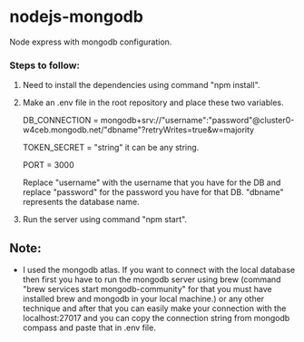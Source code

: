 # nodejs-mongodb
  Node express with mongodb configuration.

### Steps to follow:

1.  Need to install the dependencies using command "npm install".

2.  Make an .env file in the root repository and place these two variables.

    DB_CONNECTION = mongodb+srv://"username":"password"@cluster0-w4ceb.mongodb.net/"dbname"?retryWrites=true&w=majority
  
    TOKEN_SECRET = "string" it can be any string.
  
    PORT = 3000

    Replace "username" with the username that you have for the DB and replace "password" for the password you have for that DB. "dbname" represents the database name.
    

3. Run the server using command "npm start".

## Note:
 *  I used the mongodb atlas. If you want to connect with the local database then first you have to run the mongodb server using brew (command "brew services start mongodb-community" for that you must have installed brew and mongodb in your local machine.) or any other technique and after that you can easily make your connection with the localhost:27017 and you can copy the connection string from mongodb compass and paste that in .env file.
